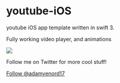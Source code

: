 # youtube-iOS
youtube iOS app template written in swift 3.

Fully working video player, and animations

<img src="http://i.giphy.com/hwCahHAD1tNHa.gif" class="ajax-loader">

Follow me on Twitter for more cool stuff!

<a href="https://twitter.com/adamvenord17" class="twitter-follow-button" data-show-count="false">Follow @adamvenord17</a><script async src="//platform.twitter.com/widgets.js" charset="utf-8"></script>
